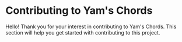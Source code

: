 # Contributing to Yam's Chords

Hello! Thank you for your interest in contributing to Yam's Chords. This section will help you get started with contributing to this project.

[//]: # (TODO: Add an automatic table of contents based on the sidebar)
